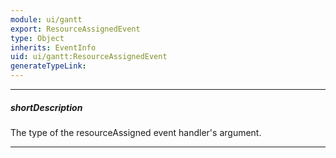 ```yaml
---
module: ui/gantt
export: ResourceAssignedEvent
type: Object
inherits: EventInfo
uid: ui/gantt:ResourceAssignedEvent
generateTypeLink: 
---
```

---
##### shortDescription
The type of the resourceAssigned event handler's argument.

---
<!-- Description goes here -->
